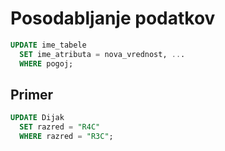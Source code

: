 # Posodabljanje podatkov

```sql
UPDATE ime_tabele
  SET ime_atributa = nova_vrednost, ...
  WHERE pogoj;
```

## Primer

```sql
UPDATE Dijak
  SET razred = "R4C"
  WHERE razred = "R3C";
```
